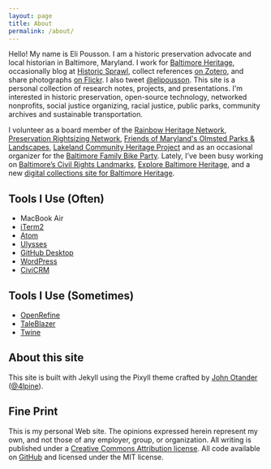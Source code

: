 ```yaml
---
layout: page
title: About
permalink: /about/
---
```


Hello! My name is Eli Pousson. I am a historic preservation advocate and local historian in Baltimore, Maryland. I work for [Baltimore Heritage][1], occasionally blog at [Historic Sprawl][2], collect references [on Zotero][3], and share photographs [on Flickr][4]. I also tweet [@elipousson][5]. This site is a personal collection of research notes, projects, and presentations. I'm interested in historic preservation, open-source technology, networked nonprofits, social justice organizing, racial justice, public parks, community archives and sustainable transportation.

I volunteer as a board member of the [Rainbow Heritage Network][6], [Preservation Rightsizing Network][7], [Friends of Maryland's Olmsted Parks & Landscapes][8], [Lakeland Community Heritage Project][9] and as an occasional organizer for the [Baltimore Family Bike Party][10].  Lately, I’ve been busy working on [Baltimore’s Civil Rights Landmarks][11], [Explore Baltimore Heritage][12], and a new [digital collections site for Baltimore Heritage][13].

## Tools I Use (Often)

- MacBook Air
- [iTerm2][14]
- [Atom][15]
- [Ulysses][16]
- [GitHub Desktop][17]
- [WordPress][18]
- [CiviCRM][19]

## Tools I Use (Sometimes)

- [OpenRefine][20]
- [TaleBlazer][21]
- [Twine][22]

## About this site

This site is built with Jekyll using the Pixyll theme crafted by [John Otander][23] ([@4lpine][24]).

## Fine Print
This is my personal Web site. The opinions expressed herein represent my own, and not those of any employer, group, or organization. All writing is published under a [Creative Commons Attribution license][25]. All code available on [GitHub][26] and licensed under the MIT license.

[1]:	http://baltimoreheritage.org
[2]:	https://historicsprawl.wordpress.com/
[3]:	https://www.zotero.org/elipousson
[4]:	http://flickr.com/photos/baltimoreheritage/
[5]:	http://twitter.com/elipousson
[6]:	https://www.facebook.com/groups/439557382858786/
[7]:	rightsizeplace.org
[8]:	olmstedmaryland.org
[9]:	http://lakelandchp.com/
[10]:	baltimorefamilybikeparty.wordpress.com
[11]:	baltimoreheritage.github.io/baltimore-civil-rights-heritage/
[12]:	explore.baltimoreheritage.org
[13]:	collection.baltimoreheritage.org
[14]:	https://www.iterm2.com/
[15]:	https://atom.io/
[16]:	http://ulyssesapp.com
[17]:	https://desktop.github.com/
[18]:	https://wordpress.org/
[19]:	civicrm.org/
[20]:	http://openrefine.org/
[21]:	http://taleblazer.org
[22]:	http://twinery.org/
[23]:	http://johnotander.com
[24]:	https://twitter.com/4lpine
[25]:	https://creativecommons.org/licenses/by/3.0/us/
[26]:	https://github.com/elipousson/elipousson.github.io